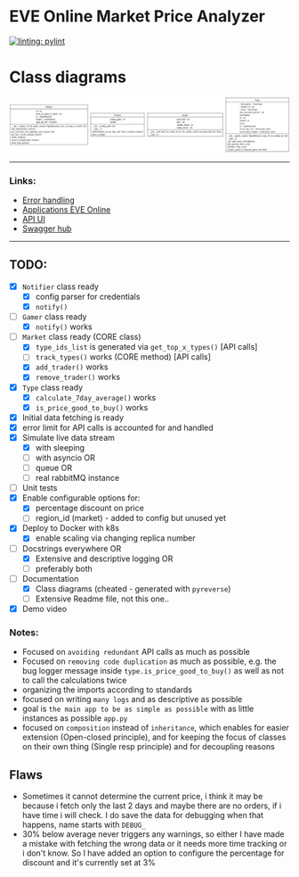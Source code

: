 # EVE Online Market Price Analyzer

[![linting: pylint](https://img.shields.io/badge/linting-pylint-yellowgreen)](https://github.com/pylint-dev/pylint)

# Class diagrams

![class_diagram](img/classes.png)

---

### Links:
- [Error handling](https://developers.eveonline.com/blog/error-rate-limiting-imminent)
- [Applications EVE Online](https://developers.eveonline.com/applications)
- [API UI](https://esi.evetech.net/ui/) 
- [Swagger hub](https://apidog.com/apidoc/project-346592/api-3531125) 

---

## TODO:
- [x] `Notifier` class ready
  - [x] config parser for credentials
  - [x] `notify()`
- [ ] `Gamer` class ready
  - [x] `notify()` works 
- [ ] `Market` class ready     (CORE class)
  - [x] `type_ids_list` is generated via `get_top_x_types()` [API calls]  
  - [ ] `track_types()` works   (CORE method) [API calls] 
  - [x] `add_trader()` works 
  - [x] `remove_trader()` works 
- [x] `Type` class ready
  - [x] `calculate_7day_average()` works
  - [x] `is_price_good_to_buy()` works
- [x] Initial data fetching is ready
- [x] error limit for API calls is accounted for and handled
- [x] Simulate live data stream
  - [x] with sleeping
  - [ ] with asyncio OR
  - [ ] queue OR
  - [ ] real rabbitMQ instance
- [ ] Unit tests
- [x] Enable configurable options for:
  - [x] percentage discount on price
  - [ ] region_id (market) - added to config but unused yet
- [x] Deploy to Docker with k8s
  - [x] enable scaling via changing replica number
- [ ] Docstrings everywhere OR
  - [x] Extensive and descriptive logging OR 
  - [ ] preferably both
- [ ] Documentation
  - [x] Class diagrams (cheated - generated with `pyreverse`)
  - [ ] Extensive Readme file, not this one.. 
- [x] Demo video

### Notes:
- Focused on `avoiding redundant` API calls as much as possible
- Focused on `removing code duplication` as much as possible, e.g. the bug logger message inside `type.is_price_good_to_buy()` as well as not to call the calculations twice
- organizing the imports according to standards
- focused on writing `many logs` and as descriptive as possible
- goal is `the main app to be as simple as possible` with as little instances as possible `app.py`
- focused on `composition` instead of `inheritance`, which enables for easier extension (Open-closed principle), and for keeping the focus of classes on their own thing (Single resp principle) and for decoupling reasons 


## Flaws
- Sometimes it cannot determine the current price, i think it may be because i fetch only the last 2 days and maybe there are no orders, if i have time i will check. I do save the data for debugging when that happens, name starts with `DEBUG_`
- 30% below average never triggers any warnings, so either I have made a mistake with fetching the wrong data or it needs more time tracking or i don't know. So I have added an option to configure the percentage for discount and it's currently set at 3%
